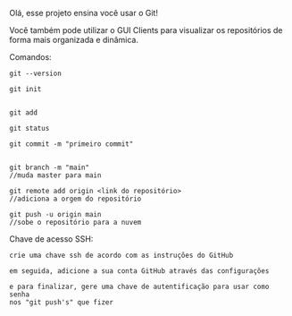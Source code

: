 Olá, esse projeto ensina você usar o Git!

Você também pode utilizar o GUI Clients para visualizar os repositórios
de forma mais organizada e dinâmica.

Comandos:

    git --version

    git init


    git add

    git status

    git commit -m "primeiro commit"


    git branch -m "main"
    //muda master para main

    git remote add origin <link do repositório>
    //adiciona a orgem do repositório

    git push -u origin main
    //sobe o repositório para a nuvem


Chave de acesso SSH:

    crie uma chave ssh de acordo com as instruções do GitHub

    em seguida, adicione a sua conta GitHub através das configurações

    e para finalizar, gere uma chave de autentificação para usar como senha
    nos "git push's" que fizer